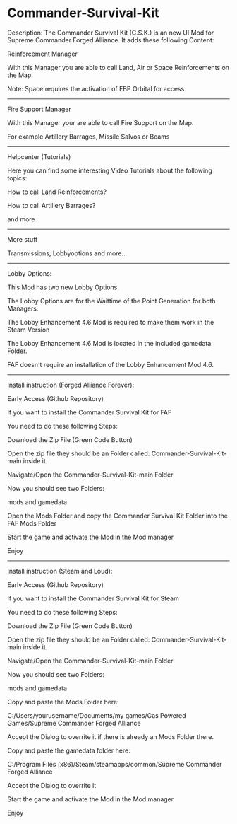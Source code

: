 # Commander-Survival-Kit

Description:
The Commander Survival Kit (C.S.K.) is an new UI Mod for Supreme Commander Forged Alliance.
It adds these following Content:

Reinforcement Manager 

With this Manager you are able to call Land, Air or Space Reinforcements on the Map.

Note: Space requires the activation of FBP Orbital for access

-----------------------------------------------------------------------------------------------

Fire Support Manager

With this Manager your are able to call Fire Support on the Map.

For example Artillery Barrages, Missile Salvos or Beams 

-----------------------------------------------------------------------------------------------

Helpcenter (Tutorials) 

Here you can find some interesting Video Tutorials about the following topics:

How to call Land Reinforcements?

How to call Artillery Barrages?

and more

-----------------------------------------------------------------------------------------------
More stuff 

Transmissions, Lobbyoptions and more...

-----------------------------------------------------------------------------------------------

Lobby Options:

This Mod has two new Lobby Options.

The Lobby Options are for the Waittime of the Point Generation for both Managers.

The Lobby Enhancement 4.6 Mod is required to make them work in the Steam Version 

The Lobby Enhancement 4.6 Mod is located in the included gamedata Folder. 

FAF doesn't require an installation of the Lobby Enhancement Mod 4.6. 

-----------------------------------------------------------------------------------------------

Install instruction (Forged Alliance Forever):

Early Access (Github Repository)

If you want to install the Commander Survival Kit for FAF

You need to do these following Steps:


Download the Zip File (Green Code Button)

Open the zip file they should be an Folder called: Commander-Survival-Kit-main inside it. 

Navigate/Open the Commander-Survival-Kit-main Folder

Now you should see two Folders:

mods and gamedata


Open the Mods Folder and copy the Commander Survival Kit Folder into the FAF Mods Folder 

Start the game and activate the Mod in the Mod manager

Enjoy


-----------------------------------------------------------------------------------------------

Install instruction (Steam and Loud):

Early Access (Github Repository)

If you want to install the Commander Survival Kit for Steam

You need to do these following Steps:


Download the Zip File (Green Code Button)

Open the zip file they should be an Folder called: Commander-Survival-Kit-main inside it. 

Navigate/Open the Commander-Survival-Kit-main Folder

Now you should see two Folders:

mods and gamedata


Copy and paste the Mods Folder here:

C:/Users/yourusername/Documents/my games/Gas Powered Games/Supreme Commander Forged Alliance

Accept the Dialog to overrite it if there is already an Mods Folder there. 


Copy and paste the gamedata folder here:

C:/Program Files (x86)/Steam/steamapps/common/Supreme Commander Forged Alliance

Accept the Dialog to overrite it


Start the game and activate the Mod in the Mod manager

Enjoy





